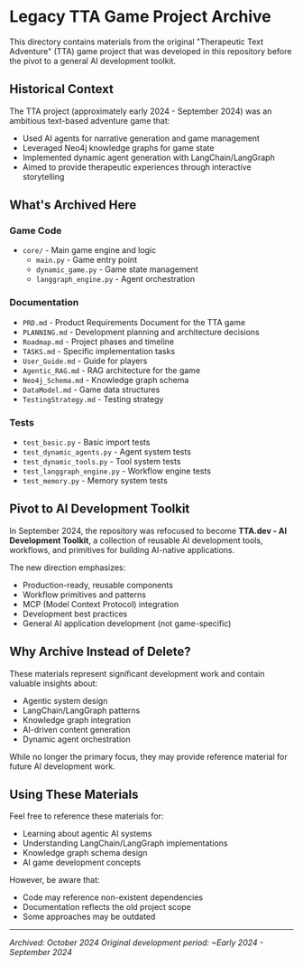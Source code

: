 # Legacy TTA Game Project Archive

This directory contains materials from the original "Therapeutic Text Adventure" (TTA) game project that was developed in this repository before the pivot to a general AI development toolkit.

## Historical Context

The TTA project (approximately early 2024 - September 2024) was an ambitious text-based adventure game that:

- Used AI agents for narrative generation and game management
- Leveraged Neo4j knowledge graphs for game state
- Implemented dynamic agent generation with LangChain/LangGraph
- Aimed to provide therapeutic experiences through interactive storytelling

## What's Archived Here

### Game Code
- `core/` - Main game engine and logic
  - `main.py` - Game entry point
  - `dynamic_game.py` - Game state management
  - `langgraph_engine.py` - Agent orchestration

### Documentation
- `PRD.md` - Product Requirements Document for the TTA game
- `PLANNING.md` - Development planning and architecture decisions
- `Roadmap.md` - Project phases and timeline
- `TASKS.md` - Specific implementation tasks
- `User_Guide.md` - Guide for players
- `Agentic_RAG.md` - RAG architecture for the game
- `Neo4j_Schema.md` - Knowledge graph schema
- `DataModel.md` - Game data structures
- `TestingStrategy.md` - Testing strategy

### Tests
- `test_basic.py` - Basic import tests
- `test_dynamic_agents.py` - Agent system tests
- `test_dynamic_tools.py` - Tool system tests
- `test_langgraph_engine.py` - Workflow engine tests
- `test_memory.py` - Memory system tests

## Pivot to AI Development Toolkit

In September 2024, the repository was refocused to become **TTA.dev - AI Development Toolkit**, a collection of reusable AI development tools, workflows, and primitives for building AI-native applications.

The new direction emphasizes:
- Production-ready, reusable components
- Workflow primitives and patterns
- MCP (Model Context Protocol) integration
- Development best practices
- General AI application development (not game-specific)

## Why Archive Instead of Delete?

These materials represent significant development work and contain valuable insights about:
- Agentic system design
- LangChain/LangGraph patterns
- Knowledge graph integration
- AI-driven content generation
- Dynamic agent orchestration

While no longer the primary focus, they may provide reference material for future AI development work.

## Using These Materials

Feel free to reference these materials for:
- Learning about agentic AI systems
- Understanding LangChain/LangGraph implementations
- Knowledge graph schema design
- AI game development concepts

However, be aware that:
- Code may reference non-existent dependencies
- Documentation reflects the old project scope
- Some approaches may be outdated

---

*Archived: October 2024*
*Original development period: ~Early 2024 - September 2024*
